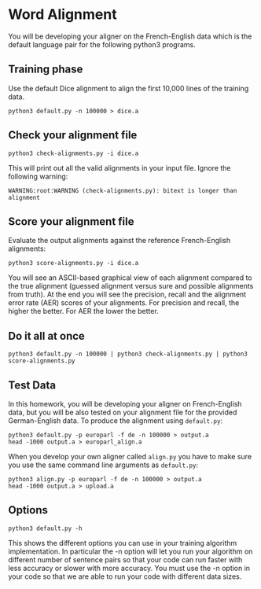 
# Word Alignment

You will be developing your aligner on the French-English data which
is the default language pair for the following python3 programs.

## Training phase

Use the default Dice alignment to align the first 10,000 lines of
the training data.

    python3 default.py -n 100000 > dice.a

## Check your alignment file

    python3 check-alignments.py -i dice.a

This will print out all the valid alignments in your input file.
Ignore the following warning:

    WARNING:root:WARNING (check-alignments.py): bitext is longer than alignment

## Score your alignment file

Evaluate the output alignments against the reference French-English
alignments:

    python3 score-alignments.py -i dice.a

You will see an ASCII-based graphical view of each alignment compared
to the true alignment (guessed alignment versus sure and possible
alignments from truth). At the end you will see the precision,
recall and the alignment error rate (AER) scores of your alignments.
For precision and recall, the higher the better. For AER the lower
the better.

## Do it all at once

    python3 default.py -n 100000 | python3 check-alignments.py | python3 score-alignments.py

## Test Data

In this homework, you will be developing your aligner on French-English
data, but you will be also tested on your alignment file for the provided
German-English data. To produce the alignment using `default.py`:

    python3 default.py -p europarl -f de -n 100000 > output.a
    head -1000 output.a > europarl_align.a

When you develop your own aligner called `align.py` you have
to make sure you use the same command line arguments as `default.py`:

    python3 align.py -p europarl -f de -n 100000 > output.a
    head -1000 output.a > upload.a

## Options

    python3 default.py -h

This shows the different options you can use in your training
algorithm implementation.  In particular the -n option will let you
run your algorithm on different number of sentence pairs so that
your code can run faster with less accuracy or slower with more
accuracy. You must use the -n option in your code so that we are
able to run your code with different data sizes.

